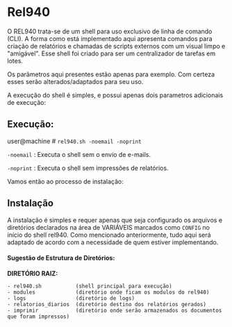 # Rel940

O REL940 trata-se de um shell para uso exclusivo de linha de comando (CLI). A forma como está implementado aqui apresenta comandos para criação de relatórios e chamadas de scripts externos com um visual limpo e "amigável". Esse shell foi criado para ser um centralizador de tarefas em lotes.

Os parâmetros aqui presentes estão apenas para exemplo. Com certeza esses serão alterados/adaptados para seu uso.

A execução do shell é simples, e possui apenas dois parametros adicionais de execução:

## Execução:

user@machine # 
```rel940.sh -noemail -noprint```

`-noemail` : Executa o shell sem o envio de e-mails.

`-noprint` : Executa o shell sem impressões de relatórios.


Vamos então ao processo de instalação:

## Instalação

A instalação é simples e requer apenas que seja configurado os arquivos e diretórios declarados na área de VARIÁVEIS marcados como `CONFIG` no início do shell rel940. Como mencionado anteriormente, tudo aqui será adaptado de acordo com a necessidade de quem estiver implementando.

#### Sugestão de Estrutura de Diretórios:

**DIRETÓRIO RAIZ:**

```
- rel940.sh           (shell principal para execução)
- modules             (diretório onde ficam os modulos do rel940)
- logs                (diretório de logs)
- relatorios_diarios  (diretório destino dos relatórios gerados)
- imprimir            (diretório onde serão armazenados os documentos que foram impressos)
```
